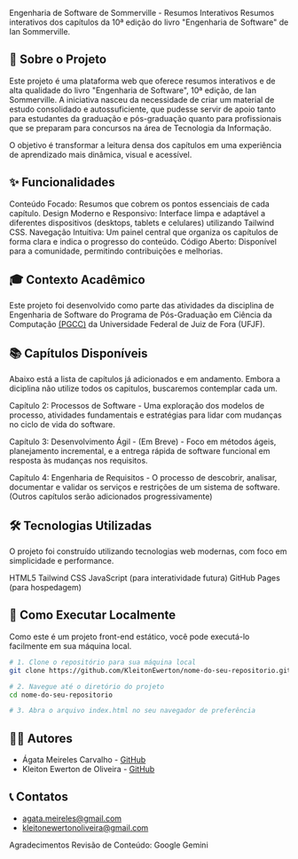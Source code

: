 Engenharia de Software de Sommerville - Resumos Interativos
Resumos interativos dos capítulos da 10ª edição do livro "Engenharia de Software" de Ian Sommerville.

## 📖 Sobre o Projeto
Este projeto é uma plataforma web que oferece resumos interativos e de alta qualidade do livro "Engenharia de Software", 10ª edição, de Ian Sommerville. A iniciativa nasceu da necessidade de criar um material de estudo consolidado e autossuficiente, que pudesse servir de apoio tanto para estudantes da graduação e pós-graduação quanto para profissionais que se preparam para concursos na área de Tecnologia da Informação.

O objetivo é transformar a leitura densa dos capítulos em uma experiência de aprendizado mais dinâmica, visual e acessível.

## ✨ Funcionalidades
Conteúdo Focado: Resumos que cobrem os pontos essenciais de cada capítulo.
Design Moderno e Responsivo: Interface limpa e adaptável a diferentes dispositivos (desktops, tablets e celulares) utilizando Tailwind CSS.
Navegação Intuitiva: Um painel central que organiza os capítulos de forma clara e indica o progresso do conteúdo.
Código Aberto: Disponível para a comunidade, permitindo contribuições e melhorias.

## 🎓 Contexto Acadêmico
Este projeto foi desenvolvido como parte das atividades da disciplina de Engenharia de Software do Programa de Pós-Graduação em Ciência da Computação [(PGCC)](https://www2.ufjf.br/pgcc/) da Universidade Federal de Juiz de Fora (UFJF).

## 📚 Capítulos Disponíveis
Abaixo está a lista de capítulos já adicionados e em andamento. Embora a diciplina não utilize todos os capitulos, buscaremos contemplar cada um.

Capítulo 2: Processos de Software - Uma exploração dos modelos de processo, atividades fundamentais e estratégias para lidar com mudanças no ciclo de vida do software.

Capítulo 3: Desenvolvimento Ágil - (Em Breve) - Foco em métodos ágeis, planejamento incremental, e a entrega rápida de software funcional em resposta às mudanças nos requisitos.

Capítulo 4: Engenharia de Requisitos - O processo de descobrir, analisar, documentar e validar os serviços e restrições de um sistema de software.
(Outros capítulos serão adicionados progressivamente)



## 🛠️ Tecnologias Utilizadas
O projeto foi construído utilizando tecnologias web modernas, com foco em simplicidade e performance.

HTML5
Tailwind CSS
JavaScript (para interatividade futura)
GitHub Pages (para hospedagem)

## 🚀 Como Executar Localmente
Como este é um projeto front-end estático, você pode executá-lo facilmente em sua máquina local.

```bash
# 1. Clone o repositório para sua máquina local
git clone https://github.com/KleitonEwerton/nome-do-seu-repositorio.git

# 2. Navegue até o diretório do projeto
cd nome-do-seu-repositorio

# 3. Abra o arquivo index.html no seu navegador de preferência
```


## 👨‍💻 Autores
- Ágata Meireles Carvalho - [GitHub](https://github.com/agatameireles11)
- Kleiton Ewerton de Oliveira - [GitHub](https://github.com/KleitonEwerton)

## 📞 Contatos
- agata.meireles@gmail.com 
- kleitonewertonoliveira@gmail.com  

Agradecimentos
Revisão de Conteúdo: Google Gemini

